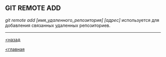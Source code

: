 ## GIT REMOTE ADD

*git remote add [имя_удаленного_репозитория] [адрес]* используется для добавления связанных удаленных репозиториев.

---

[<назад](perintah.md)

[<главная](readme.md)